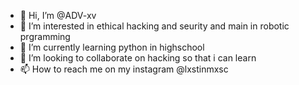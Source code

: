 - 👋 Hi, I’m @ADV-xv
- 👀 I’m interested in ethical hacking and seurity and main in robotic prgramming
- 🌱 I’m currently learning python in highschool
- 💞️ I’m looking to collaborate on hacking so that i can learn
- 📫 How to reach me on my instagram @lxstinmxsc

<!---
ADV-xv/ADV-xv is a ✨ special ✨ repository because its `README.md` (this file) appears on your GitHub profile.
You can click the Preview link to take a look at your changes.
--->
